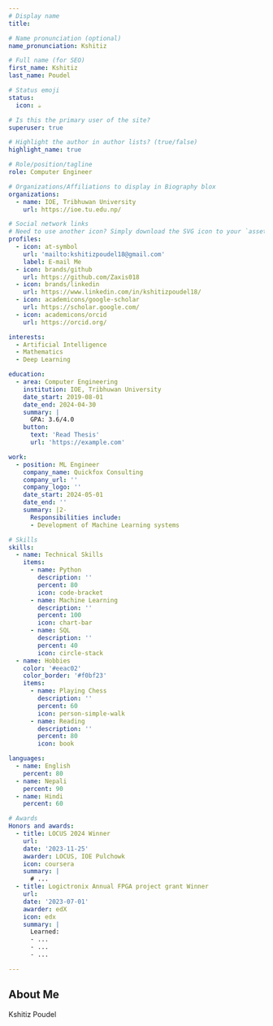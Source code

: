 ```yaml
---
# Display name
title: 

# Name pronunciation (optional)
name_pronunciation: Kshitiz

# Full name (for SEO)
first_name: Kshitiz
last_name: Poudel

# Status emoji
status:
  icon: ☕️

# Is this the primary user of the site?
superuser: true

# Highlight the author in author lists? (true/false)
highlight_name: true

# Role/position/tagline
role: Computer Engineer

# Organizations/Affiliations to display in Biography blox
organizations:
  - name: IOE, Tribhuwan University
    url: https://ioe.tu.edu.np/

# Social network links
# Need to use another icon? Simply download the SVG icon to your `assets/media/icons/` folder.
profiles:
  - icon: at-symbol
    url: 'mailto:kshitizpoudel18@gmail.com'
    label: E-mail Me
  - icon: brands/github
    url: https://github.com/Zaxis018
  - icon: brands/linkedin
    url: https://www.linkedin.com/in/kshitizpoudel18/
  - icon: academicons/google-scholar
    url: https://scholar.google.com/
  - icon: academicons/orcid
    url: https://orcid.org/

interests:
  - Artificial Intelligence
  - Mathematics
  - Deep Learning

education:
  - area: Computer Engineering
    institution: IOE, Tribhuwan University
    date_start: 2019-08-01
    date_end: 2024-04-30
    summary: |
      GPA: 3.6/4.0
    button:
      text: 'Read Thesis'
      url: 'https://example.com'

work:
  - position: ML Engineer
    company_name: Quickfox Consulting
    company_url: ''
    company_logo: ''
    date_start: 2024-05-01
    date_end: ''
    summary: |2-
      Responsibilities include:
      - Development of Machine Learning systems

# Skills
skills:
  - name: Technical Skills
    items:
      - name: Python
        description: ''
        percent: 80
        icon: code-bracket
      - name: Machine Learning
        description: ''
        percent: 100
        icon: chart-bar
      - name: SQL
        description: ''
        percent: 40
        icon: circle-stack
  - name: Hobbies
    color: '#eeac02'
    color_border: '#f0bf23'
    items:
      - name: Playing Chess
        description: ''
        percent: 60
        icon: person-simple-walk
      - name: Reading
        description: ''
        percent: 80
        icon: book

languages:
  - name: English
    percent: 80
  - name: Nepali
    percent: 90
  - name: Hindi
    percent: 60

# Awards
Honors and awards:
  - title: LOCUS 2024 Winner
    url: 
    date: '2023-11-25'
    awarder: LOCUS, IOE Pulchowk
    icon: coursera
    summary: |
      # ...
  - title: Logictronix Annual FPGA project grant Winner
    url: 
    date: '2023-07-01'
    awarder: edX
    icon: edx
    summary: |
      Learned:
      - ...
      - ...
      - ...

---
```


## About Me

Kshitiz Poudel
